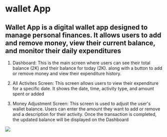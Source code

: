# wallet App

## Wallet App is a digital wallet app designed to manage personal finances. It allows users to add and remove money, view their current balance, and monitor their daily expenditures

 1) Dashboard: This is the main screen where users can see their total balance (2K) and their balance for today (2K). along with a button to add or remove money and view their expenditure history.
    
 2) All Activites Screen: This screen allows users to view their expenditure for a specific date. It shows the date, time, activity type, and amount spent or added
   
 3) Money Adjustment Screen: This screen is used to adjust the user's wallet balance. Users can enter the amount they want to add or remove and a description for their activity. Once the transaction is completed, the updated balance will be displayed on the Dashboard    
     

<img src="https://github.com/ibrahim-59/wallet_app/assets/116106936/5f02b53e-eabe-48df-bdff-3ab31f1fa728" >
